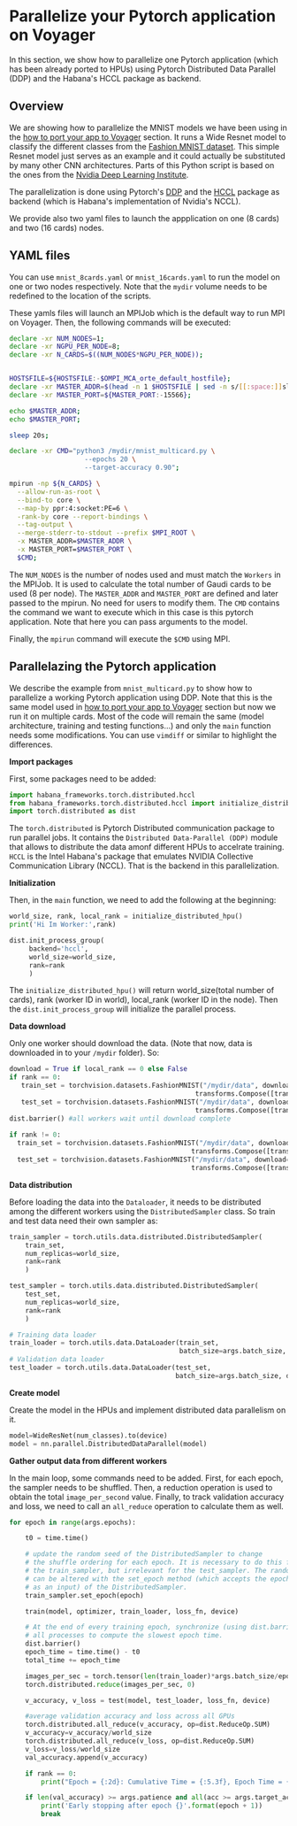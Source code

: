 # Parallelize your Pytorch application on Voyager
In this section, we show how to parallelize one Pytorch application (which has been already ported to HPUs) using Pytorch Distributed Data Parallel (DDP) and the Habana's HCCL package as backend.

## Overview
We are showing how to parallelize the MNIST models we have been using in the [how to port your app to Voyager](/PyTorch/examples/port_mnist) section. It runs a Wide Resnet model to classify the different classes from the [Fashion MNIST dataset](https://github.com/zalandoresearch/fashion-mnist). This simple Resnet model just serves as an example and it could actually be substituted by many other CNN architectures. Parts of this Python script is based on the ones from the [Nvidia Deep Learning Institute](https://www.nvidia.com/en-us/training/).

The parallelization is done using Pytorch's [DDP](https://pytorch.org/tutorials/intermediate/ddp_tutorial.html) and the [HCCL](https://docs.habana.ai/en/latest/API_Reference_Guides/HCCL_APIs/index.html) package as backend (which is Habana's implementation of Nvidia's NCCL).

We provide also two yaml files to launch the appplication on one (8 cards) and two (16 cards) nodes.

## YAML files
You can use  `mnist_8cards.yaml` or `mnist_16cards.yaml` to run the model on one or two nodes respectively. Note that the `mydir` volume needs to be redefined to the location of the scripts.

These yamls files will launch an MPIJob which is the default way to run MPI on Voyager. Then, the following commands will be executed:
```bash
declare -xr NUM_NODES=1;
declare -xr NGPU_PER_NODE=8;
declare -xr N_CARDS=$((NUM_NODES*NGPU_PER_NODE));


HOSTSFILE=${HOSTSFILE:-$OMPI_MCA_orte_default_hostfile};
declare -xr MASTER_ADDR=$(head -n 1 $HOSTSFILE | sed -n s/[[:space:]]slots.*//p);
declare -xr MASTER_PORT=${MASTER_PORT:-15566};

echo $MASTER_ADDR;
echo $MASTER_PORT;

sleep 20s;

declare -xr CMD="python3 /mydir/mnist_multicard.py \
                   --epochs 20 \
                   --target-accuracy 0.90";

mpirun -np ${N_CARDS} \
  --allow-run-as-root \
  --bind-to core \
  --map-by ppr:4:socket:PE=6 \
  -rank-by core --report-bindings \
  --tag-output \
  --merge-stderr-to-stdout --prefix $MPI_ROOT \
  -x MASTER_ADDR=$MASTER_ADDR \
  -x MASTER_PORT=$MASTER_PORT \
  $CMD;
```
The `NUM_NODES` is the number of nodes used and must match the `Workers` in the MPIJob. It is used to calculate the total number of Gaudi cards to be used (8 per node). The `MASTER_ADDR` and `MASTER_PORT` are defined and later passed to the mpirun. No need for users to modify them.
The `CMD` contains the command we want to execute which in this case is this pytorch application. Note that here you can pass arguments to the model.

Finally, the `mpirun` command will execute the `$CMD` using MPI.

## Parallelazing the Pytorch application
We describe the example from `mnist_multicard.py` to show how to parallelize a working Pytorch application using DDP. Note that this is the same model used in [how to port your app to Voyager](/PyTorch/examples/port_mnist) section but now we run it on multiple cards. Most of the code will remain the same (model architecture, training and testing functions...) and only the `main` function needs some modifications. You can use `vimdiff` or similar to highlight the differences.

**Import packages**

First, some packages need to be added:
```python
import habana_frameworks.torch.distributed.hccl
from habana_frameworks.torch.distributed.hccl import initialize_distributed_hpu
import torch.distributed as dist
```
The `torch.distributed` is Pytorch Distributed communication package to run parallel jobs. It contains the `Distributed Data-Parallel (DDP)` module that allows to distribute the data amonf different HPUs to accelrate training.
`HCCL` is the Intel Habana's package that emulates NVIDIA Collective Communication Library (NCCL). That is the backend in this parallelization.

**Initialization**

Then, in the `main` function, we need to add the following at the beginning:
```python
world_size, rank, local_rank = initialize_distributed_hpu()
print('Hi Im Worker:',rank)  

dist.init_process_group(
     backend='hccl',
     world_size=world_size,
     rank=rank
     )
```
The `initialize_distributed_hpu()` will return world_size(total number of cards), rank (worker ID in world), local_rank (worker ID in the node). Then the `dist.init_process_group` will initialize the parallel process.

**Data download**

Only one worker should download the data. (Note that now, data is downloaded in to your `/mydir` folder). So:
```python
download = True if local_rank == 0 else False
if rank == 0:
   train_set = torchvision.datasets.FashionMNIST("/mydir/data", download=download, transform=
                                               transforms.Compose([transforms.ToTensor()]))
   test_set = torchvision.datasets.FashionMNIST("/mydir/data", download=download, train=False, transform=
                                               transforms.Compose([transforms.ToTensor()]))  
dist.barrier() #all workers wait until download complete
                                                                      
if rank != 0:
  train_set = torchvision.datasets.FashionMNIST("/mydir/data", download=download, transform=
                                              transforms.Compose([transforms.ToTensor()]))
  test_set = torchvision.datasets.FashionMNIST("/mydir/data", download=download, train=False, transform=
                                              transforms.Compose([transforms.ToTensor()]))   
```
**Data distribution**

Before loading the data into the `Dataloader`, it needs to be distributed among the different workers using the `DistributedSampler` class. So train and test data need their own sampler as: 

```python
train_sampler = torch.utils.data.distributed.DistributedSampler(
    train_set,
    num_replicas=world_size,
    rank=rank
    )

test_sampler = torch.utils.data.distributed.DistributedSampler(
    test_set,
    num_replicas=world_size,
    rank=rank
    )

# Training data loader
train_loader = torch.utils.data.DataLoader(train_set,
                                           batch_size=args.batch_size, drop_last=True, sampler=train_sampler)
# Validation data loader
test_loader = torch.utils.data.DataLoader(test_set,
                                          batch_size=args.batch_size, drop_last=True, sampler=test_sampler)
```

**Create model**

Create the model in the HPUs and implement distributed data parallelism on it.
```python
model=WideResNet(num_classes).to(device)
model = nn.parallel.DistributedDataParallel(model)
```

**Gather output data from different workers**

In the main loop, some commands need to be added. First, for each epoch, the sampler needs to be shuffled. Then, a reduction operation is used to obtain the total `image_per_second` value. Finally, to track validation accuracy and loss, we need to call an `all_reduce` operation to calculate them as well.
```python
for epoch in range(args.epochs):

    t0 = time.time()

    # update the random seed of the DistributedSampler to change
    # the shuffle ordering for each epoch. It is necessary to do this for
    # the train_sampler, but irrelevant for the test_sampler. The random seed
    # can be altered with the set_epoch method (which accepts the epoch number
    # as an input) of the DistributedSampler. 
    train_sampler.set_epoch(epoch)

    train(model, optimizer, train_loader, loss_fn, device)

    # At the end of every training epoch, synchronize (using dist.barrier())
    # all processes to compute the slowest epoch time. 
    dist.barrier()
    epoch_time = time.time() - t0
    total_time += epoch_time

    images_per_sec = torch.tensor(len(train_loader)*args.batch_size/epoch_time).to(device)
    torch.distributed.reduce(images_per_sec, 0)

    v_accuracy, v_loss = test(model, test_loader, loss_fn, device)

    #average validation accuracy and loss across all GPUs
    torch.distributed.all_reduce(v_accuracy, op=dist.ReduceOp.SUM)
    v_accuracy=v_accuracy/world_size
    torch.distributed.all_reduce(v_loss, op=dist.ReduceOp.SUM)
    v_loss=v_loss/world_size
    val_accuracy.append(v_accuracy)

    if rank == 0:
        print("Epoch = {:2d}: Cumulative Time = {:5.3f}, Epoch Time = {:5.3f}, Images/sec = {}, Validation Loss = {:5.3f}, Validation Accuracy = {:5.3f}".format(epoch+1, total_time, epoch_time, images_per_sec, v_loss, val_accuracy[-1]))

    if len(val_accuracy) >= args.patience and all(acc >= args.target_accuracy for acc in val_accuracy[-args.patience:]):
        print('Early stopping after epoch {}'.format(epoch + 1))
        break

```
